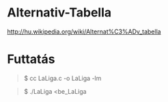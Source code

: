 Alternativ-Tabella
==================

http://hu.wikipedia.org/wiki/Alternat%C3%ADv_tabella


Futtatás
========

>$ cc LaLiga.c -o LaLiga -lm

>$ ./LaLiga &lt;be_LaLiga
